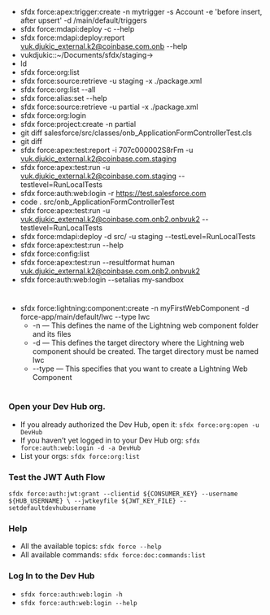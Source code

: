 * sfdx force:apex:trigger:create -n mytrigger -s Account -e 'before insert, after upsert' -d <app-dir>/main/default/triggers
* sfdx force:mdapi:deploy -c --help
* sfdx force:mdapi:deploy:report vuk.djukic_external.k2@coinbase.com.onb --help
* vukdjukic::~/Documents/sfdx/staging->
* ld
* sfdx force:org:list
* sfdx force:source:retrieve -u staging -x ./package.xml
* sfdx force:org:list --all
* sfdx force:alias:set --help
* sfdx force:source:retrieve -u partial -x ./package.xml
* sfdx force:org:login
* sfdx force:project:create -n partial
* git diff salesforce/src/classes/onb_ApplicationFormControllerTest.cls
* git diff
* sfdx force:apex:test:report -i 707c000002S8rFm -u vuk.djukic_external.k2@coinbase.com.staging
* sfdx force:apex:test:run -u vuk.djukic_external.k2@coinbase.com.staging --testlevel=RunLocalTests
* sfdx force:auth:web:login -r https://test.salesforce.com
* code . src/onb_ApplicationFormControllerTest
* sfdx force:apex:test:run -u vuk.djukic_external.k2@coinbase.com.onb2.onbvuk2 --testlevel=RunLocalTests
* sfdx force:mdapi:deploy -d src/ -u staging --testLevel=RunLocalTests
* sfdx force:apex:test:run --help
* sfdx force:config:list
* sfdx force:apex:test:run --resultformat human vuk.djukic_external.k2@coinbase.com.onb2.onbvuk2
* sfdx force:auth:web:login --setalias my-sandbox
#
* sfdx force:lightning:component:create -n myFirstWebComponent -d force-app/main/default/lwc --type lwc
  * -n — This defines the name of the Lightning web component folder and its files
  * -d — This defines the target directory where the Lightning web component should be created. The target directory must be named lwc
  * --type — This specifies that you want to create a Lightning Web Component
#
### Open your Dev Hub org.
* If you already authorized the Dev Hub, open it: `sfdx force:org:open -u DevHub`
* If you haven’t yet logged in to your Dev Hub org: `sfdx force:auth:web:login -d -a DevHub`
* List your orgs: `sfdx force:org:list`
### Test the JWT Auth Flow
`sfdx force:auth:jwt:grant --clientid ${CONSUMER_KEY} --username ${HUB_USERNAME} \
--jwtkeyfile ${JWT_KEY_FILE} --setdefaultdevhubusername`
### Help
* All the available topics: `sfdx force --help`
* All available commands: `sfdx force:doc:commands:list`
### Log In to the Dev Hub
* `sfdx force:auth:web:login -h`
* `sfdx force:auth:web:login --help`
